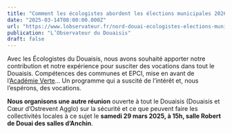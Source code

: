 ```yaml
---
title: "Comment les écologistes abordent les élections municipales 2026 à Douai ?"
date: "2025-03-14T08:00:00.000Z"
url: "https://www.lobservateur.fr/nord-douai-ecologistes-elections-municipales/"
publication: "L’Observateur du Douaisis"
draft: false
---
```


Avec les Écologistes du Douaisis, nous avons souhaité apporter notre contribution et notre expérience pour susciter des vocations dans tout le Douaisis. Compétences des communes et EPCI, mise en avant de l’[Académie Verte](https://academie-verte.lesecologistes.fr/)… Un programme qui a suscité de l’intérêt et, nous l’espérons, des vocations.

**Nous organisons une autre réunion** ouverte à tout le Douaisis (Douaisis et Cœur d’Ostrevent Agglo) sur la sécurité et ce que peuvent faire les collectivités locales à ce sujet le **samedi 29 mars 2025, à 15h, salle Robert de Douai des salles d’Anchin**.
